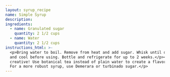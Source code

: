 ```yaml
---
layout: syrup_recipe
name: Simple Syrup
description:
ingredients:
  - name: Granulated sugar
    quantity: 2 1/2 cups
  - name: Water
    quantity: 2 1/2 cups
instructions_html: >-
  <p>Bring water to boil. Remove from heat and add sugar. Whisk until dissolved
  and cool before using. Bottle and refrigerate for up to 2 weeks.</p><p>Be
  creative! Use botanical tea instead of plain water to create a flavored syrup.
  For a more robust syrup, use Demerara or turbinado sugar.</p>
---
```



